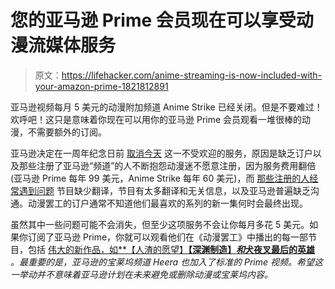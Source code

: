 # 您的亚马逊 Prime 会员现在可以享受动漫流媒体服务

> 原文：<https://lifehacker.com/anime-streaming-is-now-included-with-your-amazon-prime-1821812891>

亚马逊视频每月 5 美元的动漫附加频道 Anime Strike 已经关闭。但是不要难过！欢呼吧！这只是意味着你现在可以用你的亚马逊 Prime 会员观看一堆很棒的动漫，不需要额外的订阅。



亚马逊决定在一周年纪念日前 [取消今天](https://www.forbes.com/sites/laurenorsini/2018/01/05/amazon-shuts-down-anime-strike/#282f16b31d2f) 这一不受欢迎的服务，原因是缺乏订户以及那些注册了亚马逊“频道”的人不断抱怨动漫迷不愿意注册，因为服务费用翻倍(亚马逊 Prime 每年 99 美元，Anime Strike 每年 60 美元)，而 [那些注册的人经常遇到问题](https://www.theoasg.com/articles/why-the-anime-strike-service-is-ending-with-tweets/7335) 节目缺少翻译，节目有太多翻译和无关信息，以及亚马逊普遍缺乏沟通。动漫罢工的订户通常不知道他们最喜欢的系列的新一集何时会最终出现。

虽然其中一些问题可能不会消失，但至少这项服务不会让你每月多花 5 美元。如果你订阅了亚马逊 Prime，你就可以观看他们在《动漫罢工》中播出的每一部节目，包括 [伟大的新作品，如**【人渣的愿望】**【深渊制造】*和*犬夜叉最后的英雄**](https://kotaku.com/the-five-best-anime-of-2017-1821710563#_ga=2.82501334.1393110864.1514911636-819016074.1513967708) *。最重要的是，亚马逊的宝莱坞频道 Heera 也加入了标准的 Prime 视频。希望这一举动并不意味着亚马逊计划在未来避免或删除动漫或宝莱坞内容。*